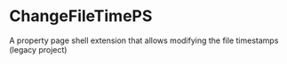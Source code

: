 # ChangeFileTimePS
A property page shell extension that allows modifying the file timestamps (legacy project)
